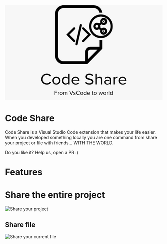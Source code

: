 ![CODE SHARE](./logo.jpeg)

# Code Share

Code Share is a Visual Studio Code extension that makes your life easier. When you developed something locally you are one command from share your project or file with friends... WITH THE WORLD.

Do you like it? Help us, open a PR :)

# Features

# Share the entire project

![Share your project](./share_project.gif)

## Share file

![Share your current file](./share_file.gif)
